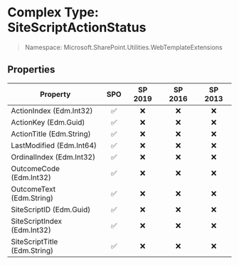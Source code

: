 # Complex Type: SiteScriptActionStatus

> Namespace: Microsoft.SharePoint.Utilities.WebTemplateExtensions

## Properties

Property | SPO | SP 2019 | SP 2016 | SP 2013
----------|:---:|:-------:|:-------:|:-------:
ActionIndex (Edm.Int32) | ✅ | ❌ | ❌ | ❌
ActionKey (Edm.Guid) | ✅ | ❌ | ❌ | ❌
ActionTitle (Edm.String) | ✅ | ❌ | ❌ | ❌
LastModified (Edm.Int64) | ✅ | ❌ | ❌ | ❌
OrdinalIndex (Edm.Int32) | ✅ | ❌ | ❌ | ❌
OutcomeCode (Edm.Int32) | ✅ | ❌ | ❌ | ❌
OutcomeText (Edm.String) | ✅ | ❌ | ❌ | ❌
SiteScriptID (Edm.Guid) | ✅ | ❌ | ❌ | ❌
SiteScriptIndex (Edm.Int32) | ✅ | ❌ | ❌ | ❌
SiteScriptTitle (Edm.String) | ✅ | ❌ | ❌ | ❌